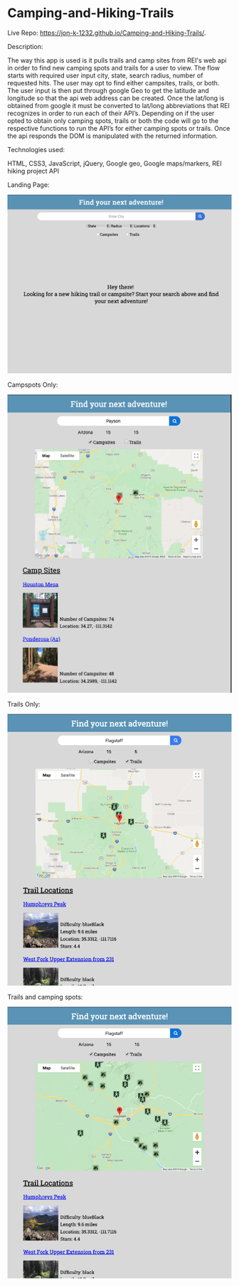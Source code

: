 # Camping-and-Hiking-Trails

Live Repo: https://jon-k-1232.github.io/Camping-and-Hiking-Trails/.

Description:

The way this app is used is it pulls trails and camp sites from REI's web api in order to find new camping spots and trails for a user to view. The flow starts with required user input city, state, search radius, number of requested hits. The user may opt to find either campsites, trails, or both. The user input is then put through google Geo to get the latitude and longitude so that the api web address can be created. Once the lat/long is obtained from google it must be converted to lat/long abbreviations that REI recognizes in order to run each of their API’s. Depending on if the user opted to obtain only camping spots, trails or both the code will go to the respective functions to run the API’s for either camping spots or trails. Once the api responds the DOM is manipulated with the returned information.


Technologies used:

HTML,
CSS3,
JavaScript,
jQuery,
Google geo,
Google maps/markers,
REI hiking project API


Landing Page:

![Repo List](images/Landing.png)



Campspots Only:

![Repo List](images/Camp_Spots.png)



Trails Only:

![Repo List](images/Trails.png)



Trails and camping spots:

![Repo List](images/Camp_and_Trail.png)



